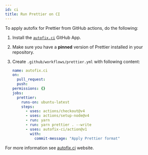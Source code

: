 ```yaml
---
id: ci
title: Run Prettier on CI
---
```


To apply autofix for Prettier from GitHub actions, do the following:

1. Install the [`autofix.ci`](https://github.com/apps/autofix-ci) GitHub App.
1. Make sure you have a **pinned** version of Prettier installed in your repository.
1. Create `.github/workflows/prettier.yml` with following content:

   ```yaml title=".github/workflows/prettier.yml"
   name: autofix.ci
   on:
     pull_request:
     push:
   permissions: {}
   jobs:
     prettier:
       runs-on: ubuntu-latest
       steps:
         - uses: actions/checkout@v4
         - uses: actions/setup-node@v4
         - run: yarn
         - run: yarn prettier . --write
         - uses: autofix-ci/action@v1
           with:
             commit-message: "Apply Prettier format"
   ```

For more information see [autofix.ci](https://autofix.ci/) website.
